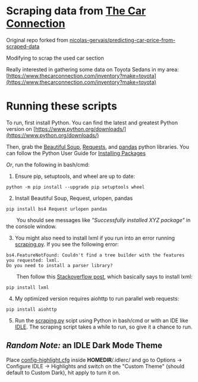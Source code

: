 Scraping data from [The Car Connection](https://www.thecarconnection.com)
================================================================================

Original repo forked from [nicolas-gervais/predicting-car-price-from-scraped-data](https://github.com/nicolas-gervais/predicting-car-price-from-scraped-data)

Modifying to scrap the used car section

Really interested in gathering some data on Toyota Sedans in my area:
[https://www.thecarconnection.com/inventory?make=toyota](https://www.thecarconnection.com/inventory?make=toyota)

# Running these scripts
To run, first install Python. You can find the latest and greatest Python version on [https://www.python.org/downloads/](https://www.python.org/downloads/)

Then, grab the [Beautiful Soup](https://www.crummy.com/software/BeautifulSoup/bs4/doc/), 
[Requests](http://docs.python-requests.org/en/master/), 
and [pandas](https://pandas.pydata.org/)
python libraries. You can follow the Python User Guide
for [Installing Packages](https://packaging.python.org/tutorials/installing-packages/)

*Or*, run the following in bash/cmd:

1. Ensure pip, setuptools, and wheel are up to date:

```console
python -m pip install --upgrade pip setuptools wheel
```

2. Install Beautiful Soup, Request, urlopen, pandas

```console
pip install bs4 Request urlopen pandas
```

&nbsp;&nbsp;&nbsp;&nbsp;&nbsp;&nbsp; You should see messages like *"Successfully installed XYZ package"* in the console
window.

3. You might also need to install lxml if you run into an error running 
[scraping.py](./scraping.py). If you see the following error:

```
bs4.FeatureNotFound: Couldn't find a tree builder with the features you requested: lxml. 
Do you need to install a parser library?
```

&nbsp;&nbsp;&nbsp;&nbsp;&nbsp;&nbsp; Then follow this [Stackoverflow post](https://stackoverflow.com/a/26856894), 
which basically says to install lxml:

```console
pip install lxml
```

4. My optimized version requires aiohttp to run parallel web requests:

```console
pip install aiohttp
```

5. Run the [scraping.py](./scraping.py) scipt using Python in bash/cmd or with
an IDE like [IDLE](https://docs.python.org/3/library/idle.html). The scraping
script takes a while to run, so give it a chance to run.

## *Random Note:* an IDLE Dark Mode Theme
Place [config-highlight.cfg](./config-highlight.cfg) inside **HOMEDIR**/.idlerc/ and go to 
Options → Configure IDLE → Highlights and switch on the "Custom Theme" 
(should default to Custom Dark), hit apply to turn it on.